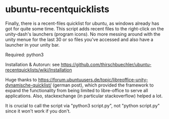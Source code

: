 # ubuntu-recentquicklists

Finally, there is a recent-files quicklist for ubuntu, as windows already has got for quite some time.
This script adds recent files to the right-click on the unity-dash's launchers (program icons).
No more messing around with the unity menue for the last 30 or so files you've accessed and also have a launcher in your unity bar.

Required: python3

Installation & Autorun:
see https://github.com/thirschbuechler/ubuntu-recentquicklists/wiki/Installation

Huge thanks to 
https://forum.ubuntuusers.de/topic/libreoffice-unity-dynamische-quicklist/ (german post), which provided the framework to expand the functionality from being limited to libre-office to serve all applications.
Also, stackexchange (in particular stackoverflow) helped a lot.




It is crucial to call the script via "python3 script.py", not "python script.py" since it won't work if you don't.
